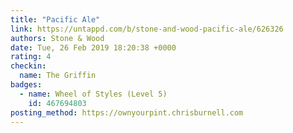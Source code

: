 ```yaml
---
title: "Pacific Ale"
link: https://untappd.com/b/stone-and-wood-pacific-ale/626326
authors: Stone & Wood
date: Tue, 26 Feb 2019 18:20:38 +0000
rating: 4
checkin:
  name: The Griffin
badges:
  - name: Wheel of Styles (Level 5)
    id: 467694803
posting_method: https://ownyourpint.chrisburnell.com
---
```

